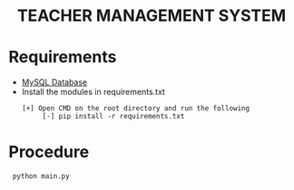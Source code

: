 
<h1 align="center"><b>TEACHER MANAGEMENT SYSTEM </b></h1>



# Requirements
 * [MySQL Database](https://www.mysql.com/downloads/)
 * Install the modules in requirements.txt
   ```
   [+] Open CMD on the root directory and run the following
        [-] pip install -r requirements.txt
    ```
 
# Procedure
  ```
   python main.py 
  ```